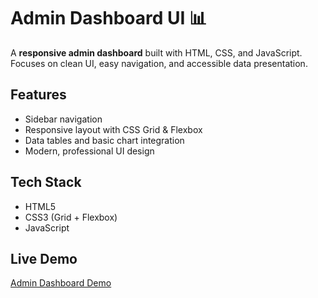 # Admin Dashboard UI 📊

A **responsive admin dashboard** built with HTML, CSS, and JavaScript.  
Focuses on clean UI, easy navigation, and accessible data presentation.

## Features
- Sidebar navigation
- Responsive layout with CSS Grid & Flexbox
- Data tables and basic chart integration
- Modern, professional UI design

## Tech Stack
- HTML5
- CSS3 (Grid + Flexbox)
- JavaScript

## Live Demo
[Admin Dashboard Demo](#)  
